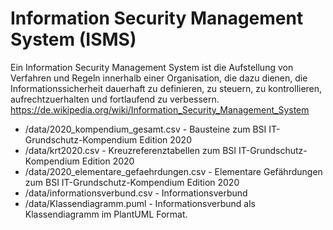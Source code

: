 # Information Security Management System (ISMS)

Ein Information Security Management System ist die Aufstellung von Verfahren und Regeln innerhalb einer Organisation, die dazu dienen, die Informationssicherheit dauerhaft zu definieren, zu steuern, zu kontrollieren, aufrechtzuerhalten und fortlaufend zu verbessern.
https://de.wikipedia.org/wiki/Information_Security_Management_System

* /data/2020_kompendium_gesamt.csv - Bausteine zum BSI IT-Grundschutz-Kompendium Edition 2020
* /data/krt2020.csv - Kreuzreferenztabellen zum BSI IT-Grundschutz-Kompendium Edition 2020
* /data/2020_elementare_gefaehrdungen.csv - Elementare Gefährdungen zum BSI IT-Grundschutz-Kompendium Edition 2020
* /data/informationsverbund.csv - Informationsverbund
* /data/Klassendiagramm.puml - Informationsverbund als Klassendiagramm im PlantUML Format.
